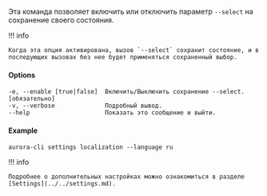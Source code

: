 Эта команда позволяет включить или отключить параметр `--select` на сохранение своего состояния.

!!! info

    Когда эта опция активирована, вызов `--select` сохранит состояние, и в последующих вызовах без нее будет применяться сохраненный выбор.

#### Options

```shell
-e, --enable [true|false]  Включить/Выключить сохранение --select. [обязательно]
-v, --verbose              Подробный вывод.
--help                     Показать это сообщение и выйти.
```

#### Example

```shell
aurora-cli settings localization --language ru
```

!!! info

    Подробнее о дополнительных настройках можно ознакомиться в разделе [Settings](../../settings.md).
